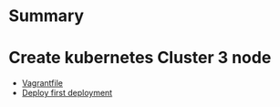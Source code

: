 # Summary

# Create kubernetes Cluster 3 node
- [Vagrantfile](./chapter_1.md)
- [Deploy first deployment](./module1/first_deployment.md)